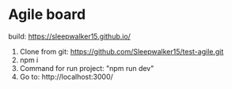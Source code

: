 # Agile board

build: https://sleepwalker15.github.io/

1. Clone from git: https://github.com/Sleepwalker15/test-agile.git
2. npm i 
3. Command for run project: "npm run dev"
4. Go to: http://localhost:3000/


